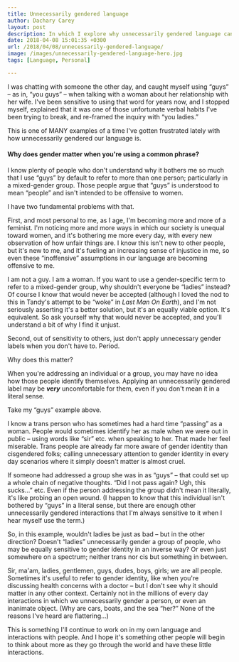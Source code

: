 ```yaml
---
title: Unnecessarily gendered language
author: Dachary Carey
layout: post
description: In which I explore why unnecessarily gendered language can be hurtful.
date: 2018-04-08 15:01:35 +0300
url: /2018/04/08/unnecessarily-gendered-language/
image: /images/unnecessarily-gendered-language-hero.jpg
tags: [Language, Personal]

---
```

I was chatting with someone the other day, and caught myself using &#8220;guys&#8221; &#8211; as in, &#8220;you guys&#8221; &#8211; when talking with a woman about her relationship with her wife. I've been sensitive to using that word for years now, and I stopped myself, explained that it was one of those unfortunate verbal habits I've been trying to break, and re-framed the inquiry with &#8220;you ladies.&#8221;

This is one of MANY examples of a time I've gotten frustrated lately with how unnecessarily gendered our language is.

#### Why does gender matter when you're using a common phrase?

I know plenty of people who don't understand why it bothers me so much that I use &#8220;guys&#8221; by default to refer to more than one person; particularly in a mixed-gender group. Those people argue that &#8220;guys&#8221; is understood to mean &#8220;people&#8221; and isn't intended to be offensive to women.

I have two fundamental problems with that.

First, and most personal to me, as I age, I'm becoming more and more of a feminist. I'm noticing more and more ways in which our society is unequal toward women, and it's bothering me more every day, with every new observation of how unfair things are. I know this isn't new to other people, but it's new to me, and it's fueling an increasing sense of injustice in me, so even these &#8220;inoffensive&#8221; assumptions in our language are becoming offensive to me.

I am not a guy. I am a woman. If you want to use a gender-specific term to refer to a mixed-gender group, why shouldn't everyone be &#8220;ladies&#8221; instead? Of course I know that would never be accepted (although I loved the nod to this in Tandy's attempt to be &#8220;woke&#8221; in _Last Man On Earth_), and I'm not seriously asserting it's a better solution, but it's an equally viable option. It's equivalent. So ask yourself why that would never be accepted, and you'll understand a bit of why I find it unjust.

Second, out of sensitivity to others, just don't apply unnecessary gender labels when you don't have to. Period.

Why does this matter?

When you're addressing an individual or a group, you may have no idea how those people identify themselves. Applying an unnecessarily gendered label may be **_very_** uncomfortable for them, even if you don't mean it in a literal sense.

Take my &#8220;guys&#8221; example above.

I know a trans person who has sometimes had a hard time &#8220;passing&#8221; as a woman. People would sometimes identify her as male when we were out in public &#8211; using words like &#8220;sir&#8221; etc. when speaking to her. That made her feel miserable. Trans people are already far more aware of gender identity than cisgendered folks; calling unnecessary attention to gender identity in every day scenarios where it simply doesn't matter is almost cruel.

If someone had addressed a group she was in as &#8220;guys&#8221; &#8211; that could set up a whole chain of negative thoughts. &#8220;Did I not pass again? Ugh, this sucks&#8230;&#8221; etc. Even if the person addressing the group didn't mean it literally, it's like probing an open wound. (I happen to know that this individual isn't bothered by &#8220;guys&#8221; in a literal sense, but there are enough other unnecessarily gendered interactions that I'm always sensitive to it when I hear myself use the term.)

So, in this example, wouldn't ladies be just as bad &#8211; but in the other direction? Doesn't &#8220;ladies&#8221; unnecessarily gender a group of people, who may be equally sensitive to gender identity in an inverse way? Or even just somewhere on a spectrum; neither trans nor cis but something in between.

Sir, ma'am, ladies, gentlemen, guys, dudes, boys, girls; we are all people. Sometimes it's useful to refer to gender identity, like when you're discussing health concerns with a doctor &#8211; but I don't see why it should matter in any other context. Certainly not in the millions of every day interactions in which we unnecessarily gender a person, or even an inanimate object. (Why are cars, boats, and the sea &#8220;her?&#8221; None of the reasons I've heard are flattering&#8230;)

This is something I'll continue to work on in my own language and interactions with people. And I hope it's something other people will begin to think about more as they go through the world and have these little interactions.